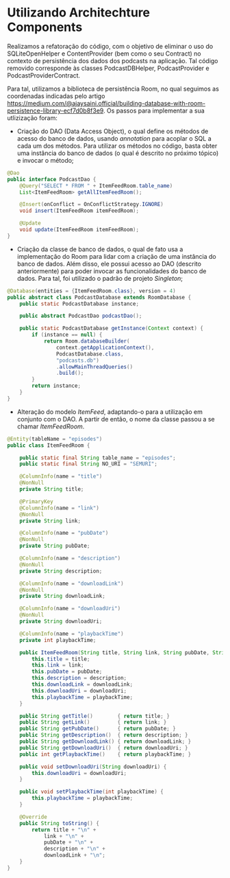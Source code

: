 Utilizando Architechture Components
=============

Realizamos a refatoração do código, com o objetivo de eliminar o uso do SQLiteOpenHelper e ContentProvider (bem como o seu Contract) no contexto de persistência dos dados dos podcasts na aplicação. Tal código removido corresponde às classes PodcastDBHelper, PodcastProvider e PodcastProviderContract.

Para tal, utilizamos a biblioteca de persistência Room, no qual seguimos as coordenadas indicadas pelo artigo https://medium.com/@ajaysaini.official/building-database-with-room-persistence-library-ecf7d0b8f3e9. Os passos para implementar a sua utlizização foram:

- Criação do DAO (Data Access Object), o qual define os métodos de acesso do banco de dados, usando *annotation* para acoplar o SQL a cada um dos métodos. Para utilizar os métodos no código, basta obter uma instância do banco de dados (o qual é descrito no próximo tópico) e invocar o método;

```Java
@Dao
public interface PodcastDao {
    @Query("SELECT * FROM " + ItemFeedRoom.table_name)
    List<ItemFeedRoom> getAllItemFeedRoom();

    @Insert(onConflict = OnConflictStrategy.IGNORE)
    void insert(ItemFeedRoom itemFeedRoom);

    @Update
    void update(ItemFeedRoom itemFeedRoom);
}
```

- Criação da classe de banco de dados, o qual de fato usa a implementação do Room para lidar com a criação de uma instância do banco de dados. Além disso, ele possui acesso ao DAO (descrito anteriormente) para poder invocar as funcionalidades do banco de dados. Para tal, foi utilizado o padrão de projeto *Singleton*;

```Java
@Database(entities = {ItemFeedRoom.class}, version = 4)
public abstract class PodcastDatabase extends RoomDatabase {
    public static PodcastDatabase instance;

    public abstract PodcastDao podcastDao();

    public static PodcastDatabase getInstance(Context context) {
        if (instance == null) {
            return Room.databaseBuilder(
                context.getApplicationContext(),
                PodcastDatabase.class,
                "podcasts.db")
                .allowMainThreadQueries()
                .build();
        }
        return instance;
    }
}
```

- Alteração do modelo *ItemFeed*, adaptando-o para a utilização em conjunto com o DAO. A partir de então, o nome da classe passou a se chamar *ItemFeedRoom*.

```Java
@Entity(tableName = "episodes")
public class ItemFeedRoom {

	public static final String table_name = "episodes";
	public static final String NO_URI = "SEMURI";

	@ColumnInfo(name = "title")
	@NonNull
	private String title;

	@PrimaryKey
	@ColumnInfo(name = "link")
	@NonNull
	private String link;

	@ColumnInfo(name = "pubDate")
	@NonNull
	private String pubDate;

	@ColumnInfo(name = "description")
	@NonNull
	private String description;

	@ColumnInfo(name = "downloadLink")
	@NonNull
	private String downloadLink;

	@ColumnInfo(name = "downloadUri")
	@NonNull
	private String downloadUri;

	@ColumnInfo(name = "playbackTime")
	private int playbackTime;

	public ItemFeedRoom(String title, String link, String pubDate, String description, String downloadLink, String downloadUri, int playbackTime) {
		this.title = title;
		this.link = link;
		this.pubDate = pubDate;
		this.description = description;
		this.downloadLink = downloadLink;
		this.downloadUri = downloadUri;
		this.playbackTime = playbackTime;
	}

	public String getTitle()        { return title; }
    public String getLink()         { return link; }
    public String getPubDate()      { return pubDate; }
    public String getDescription()  { return description; }
    public String getDownloadLink() { return downloadLink; }
    public String getDownloadUri()  { return downloadUri; }
    public int getPlaybackTime()    { return playbackTime; }

    public void setDownloadUri(String downloadUri) {
        this.downloadUri = downloadUri;
    }

    public void setPlaybackTime(int playbackTime) {
        this.playbackTime = playbackTime;
    }

    @Override
    public String toString() {
        return title + "\n" +
            link + "\n" +
            pubDate + "\n" +
            description + "\n" +
            downloadLink + "\n";
    }
}
```

